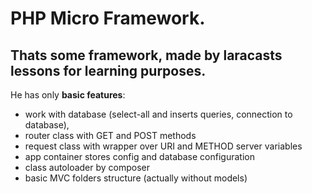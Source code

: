 # PHP Micro Framework.

## Thats some framework, made by laracasts lessons for learning purposes.

He has only **basic features**:
- work with database (select-all and inserts queries, connection to database),
- router class with GET and POST methods
- request class with wrapper over URI and METHOD server variables
- app container stores config and database configuration
- class autoloader by composer
- basic MVC folders structure (actually without models)